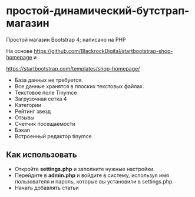 # простой-динамический-бутстрап-магазин
Простой магазин Bootstrap 4; написано на PHP

На основе https://github.com/BlackrockDigital/startbootstrap-shop-homepage и

https://startbootstrap.com/templates/shop-homepage/


* База данных не требуется.
* Все данные хранятся в плоских текстовых файлах.
* Текстовое поле Tinymce
* Загрузочная сетка 4
* Категории
* Рейтинг звезд
* Отзывы
* Счетчик посещаемости
* Бэкап
* Встроенный редактор tinymce

## Как использовать
- Откройте **settings.php** и заполните нужные настройки.
- Перейдите в **admin.php** и войдите в систему, используя имя пользователя и пароль, которые вы установили в settings.php.
- Начать добавлять статьи
